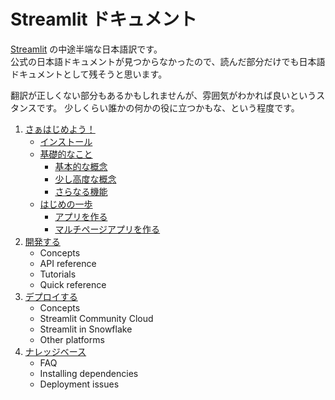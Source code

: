 # Streamlit ドキュメント

[Streamlit](https://docs.streamlit.io/) の中途半端な日本語訳です。    
公式の日本語ドキュメントが見つからなかったので、読んだ部分だけでも日本語ドキュメントとして残そうと思います。

翻訳が正しくない部分もあるかもしれませんが、雰囲気がわかれば良いというスタンスです。
少しくらい誰かの何かの役に立つかもな、という程度です。

1. [さぁはじめよう！](/contents/get-started)
   + [インストール](/contents/get-started/installation.md)
   + [基礎的なこと](/contents/get-started/fundamentals/)
       - [基本的な概念](/contents/get-started/fundamentals/main-concepts.md)
       - [少し高度な概念](/contents/get-started/fundamentals/advanced-concepts.md)
       - [さらなる機能](/contents/get-started/fundamentals/additional-features.md)
   + [はじめの一歩](/contents/get-started/tutorials)
       -  [アプリを作る](/contents/get-started/tutorials/create-an-app.md)
       -  [マルチページアプリを作る](/contents/get-started/tutorials/create-a-multi-page-app.md)
2. [開発する](/contents/develop)
   + Concepts
   + API reference
   + Tutorials
   + Quick reference
4. [デプロイする](/contents/deploy)
   + Concepts
   + Streamlit Community Cloud
   + Streamlit in Snowflake
   + Other platforms
5. [ナレッジベース](/contents/knowledge-base)
   + FAQ
   + Installing dependencies
   + Deployment issues
